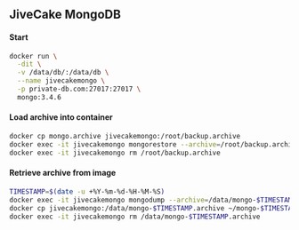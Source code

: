 ## JiveCake MongoDB

#### Start

```sh
docker run \
  -dit \
  -v /data/db/:/data/db \
  --name jivecakemongo \
  -p private-db.com:27017:27017 \
  mongo:3.4.6
```

#### Load archive into container

```sh
docker cp mongo.archive jivecakemongo:/root/backup.archive
docker exec -it jivecakemongo mongorestore --archive=/root/backup.archive
docker exec -it jivecakemongo rm /root/backup.archive
```

#### Retrieve archive from image

```sh
TIMESTAMP=$(date -u +%Y-%m-%d-%H-%M-%S)
docker exec -it jivecakemongo mongodump --archive=/data/mongo-$TIMESTAMP.archive
docker cp jivecakemongo:/data/mongo-$TIMESTAMP.archive ~/mongo-$TIMESTAMP.archive
docker exec -it jivecakemongo rm /data/mongo-$TIMESTAMP.archive
```